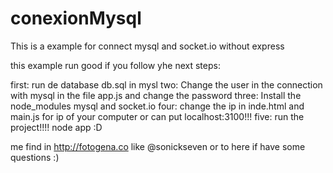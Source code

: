 conexionMysql
=============

This is a example for connect mysql and socket.io without express

this example run good if you follow yhe next steps:

first: run de database db.sql in mysl
two: Change the user in the connection with mysql in the file app.js and change the password
three: Install the node_modules mysql and socket.io
four: change the ip in inde.html and main.js for ip of your computer or can put localhost:3100!!!
five: run the project!!!!  node app :D

me find in http://fotogena.co like @sonickseven or to here if have some questions :)
